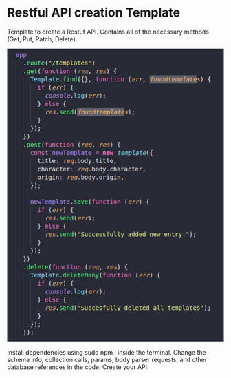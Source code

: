 # Restful API creation Template

Template to create a Restuf API. Contains all of the necessary methods (Get, Put, Patch, Delete).

![](image.png)

Install dependencies using sudo npm i inside the terminal. 
Change the schema info, collection calls, params, body parser requests, and other database references in the code.
Create your API.

